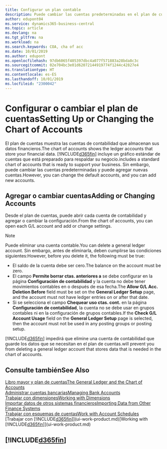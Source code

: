 ```yaml
---
title: Configurar un plan contable
description: Puede cambiar las cuentas predeterminadas en el plan de cuentas (COA) y puede agregar nuevas cuentas.
author: edupont04
ms.service: dynamics365-business-central
ms.topic: article
ms.devlang: na
ms.tgt_pltfrm: na
ms.workload: na
ms.search.keywords: COA, cha of acc
ms.date: 10/01/2019
ms.author: edupont
ms.openlocfilehash: 97db6065f405397dbc4a077f571883a28bda8c3c
ms.sourcegitcommit: 02e704bc3e01d62072144919774f1244c42827e4
ms.translationtype: HT
ms.contentlocale: es-ES
ms.lasthandoff: 10/01/2019
ms.locfileid: "2300042"
---
```

# <a name="setting-up-or-changing-the-chart-of-accounts"></a><span data-ttu-id="3c6e5-103">Configurar o cambiar el plan de cuentas</span><span class="sxs-lookup"><span data-stu-id="3c6e5-103">Setting Up or Changing the Chart of Accounts</span></span>
<span data-ttu-id="3c6e5-104">El plan de cuentas muestra las cuentas de contabilidad que almacenan sus datos financieros.</span><span class="sxs-lookup"><span data-stu-id="3c6e5-104">The chart of accounts shows the ledger accounts that store your financial data.</span></span> [!INCLUDE[d365fin](includes/d365fin_md.md)] <span data-ttu-id="3c6e5-105">incluye un gráfico estándar de cuentas que está preparado para respaldar su negocio.</span><span class="sxs-lookup"><span data-stu-id="3c6e5-105">includes a standard chart of accounts that is ready to support your business.</span></span>
<span data-ttu-id="3c6e5-106">Sin embargo, puede cambiar las cuentas predeterminadas y puede agregar nuevas cuentas.</span><span class="sxs-lookup"><span data-stu-id="3c6e5-106">However, you can change the default accounts, and you can add new accounts.</span></span>  

## <a name="adding-or-changing-accounts"></a><span data-ttu-id="3c6e5-107">Agregar o cambiar cuentas</span><span class="sxs-lookup"><span data-stu-id="3c6e5-107">Adding or Changing Accounts</span></span>
<span data-ttu-id="3c6e5-108">Desde el plan de cuentas, puede abrir cada cuenta de contabilidad y agregar o cambiar la configuración.</span><span class="sxs-lookup"><span data-stu-id="3c6e5-108">From the chart of accounts, you can open each G/L account and add or change settings.</span></span>

> [!NOTE]  
>   <span data-ttu-id="3c6e5-109">Puede eliminar una cuenta contable.</span><span class="sxs-lookup"><span data-stu-id="3c6e5-109">You can delete a general ledger account.</span></span> <span data-ttu-id="3c6e5-110">Sin embargo, antes de eliminarla, deben cumplirse las condiciones siguientes:</span><span class="sxs-lookup"><span data-stu-id="3c6e5-110">However, before you delete it, the following must be true:</span></span>  
>  
>   * <span data-ttu-id="3c6e5-111">El saldo de la cuenta debe ser cero.</span><span class="sxs-lookup"><span data-stu-id="3c6e5-111">The balance on the account must be zero.</span></span>  
>   * <span data-ttu-id="3c6e5-112">El campo **Permite borrar ctas. anteriores a** se debe configurar en la página **Configuración de contabilidad** y la cuenta no debe tener movimientos contables en o después de esa fecha.</span><span class="sxs-lookup"><span data-stu-id="3c6e5-112">The **Allow G/L Acc. Deletion Before** field must be set on the **General Ledger Setup** page, and the account must not have ledger entries on or after that date.</span></span>  
>   * <span data-ttu-id="3c6e5-113">Si se selecciona el campo **Chequear uso ctas. cont.** en la página **Configuración de contabilidad**, la cuenta no se debe usar en grupos contables ni en la configuración de grupos contables.</span><span class="sxs-lookup"><span data-stu-id="3c6e5-113">If the **Check G/L Account Usage** field on the **General Ledger Setup** page is selected, then the account must not be used in any posting groups or posting setup.</span></span>  

[!INCLUDE[d365fin](includes/d365fin_md.md)] <span data-ttu-id="3c6e5-114">impedirá que elimine una cuenta de contabilidad que guarde los datos que se necesitan en el plan de cuentas.</span><span class="sxs-lookup"><span data-stu-id="3c6e5-114">will prevent you from deleting a general ledger account that stores data that is needed in the chart of accounts.</span></span>  

## <a name="see-also"></a><span data-ttu-id="3c6e5-115">Consulte también</span><span class="sxs-lookup"><span data-stu-id="3c6e5-115">See Also</span></span>
[<span data-ttu-id="3c6e5-116">Libro mayor y plan de cuentas</span><span class="sxs-lookup"><span data-stu-id="3c6e5-116">The General Ledger and the Chart of Accounts</span></span>](finance-general-ledger.md)  
[<span data-ttu-id="3c6e5-117">Administrar cuentas bancarias</span><span class="sxs-lookup"><span data-stu-id="3c6e5-117">Managing Bank Accounts</span></span>](bank-manage-bank-accounts.md)  
[<span data-ttu-id="3c6e5-118">Trabajar con dimensiones</span><span class="sxs-lookup"><span data-stu-id="3c6e5-118">Working with Dimensions</span></span>](finance-dimensions.md)  
[<span data-ttu-id="3c6e5-119">Importar datos de otros sistemas financieros</span><span class="sxs-lookup"><span data-stu-id="3c6e5-119">Importing Data from Other Finance Systems</span></span>](across-import-data-configuration-packages.md)  
[<span data-ttu-id="3c6e5-120">Trabajar con esquemas de cuentas</span><span class="sxs-lookup"><span data-stu-id="3c6e5-120">Work with Account Schedules</span></span>](bi-how-work-account-schedule.md)  
<span data-ttu-id="3c6e5-121">[Trabajar con [!INCLUDE[d365fin](includes/d365fin_md.md)]](ui-work-product.md)</span><span class="sxs-lookup"><span data-stu-id="3c6e5-121">[Working with [!INCLUDE[d365fin](includes/d365fin_md.md)]](ui-work-product.md)</span></span>  

## [!INCLUDE[d365fin](includes/free_trial_md.md)]
